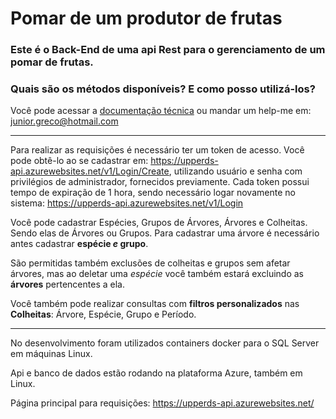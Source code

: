 # Pomar de um produtor de frutas

### Este é o Back-End de uma api Rest para o gerenciamento de um pomar de frutas.

### Quais são os métodos disponíveis? E como posso utilizá-los? 
Você pode acessar a [documentação técnica](https://upperds-api.azurewebsites.net/swagger/index.html) ou mandar um help-me em: junior.greco@hotmail.com

---

Para realizar as requisições é necessário ter um token de acesso. Você pode obtê-lo ao se cadastrar em: https://upperds-api.azurewebsites.net/v1/Login/Create, utilizando usuário e senha com privilégios de administrador, fornecidos previamente.
Cada token possui tempo de expiração de 1 hora, sendo necessário logar novamente no sistema:
https://upperds-api.azurewebsites.net/v1/Login

Você pode cadastrar Espécies, Grupos de Árvores, Árvores e Colheitas. Sendo elas de Árvores ou Grupos.
Para cadastrar uma árvore é necessário antes cadastrar **espécie *e* grupo**.

São permitidas também exclusões de colheitas e grupos sem afetar árvores, mas ao deletar uma *espécie* você também estará excluindo as **árvores** pertencentes a ela.

Você também pode realizar consultas com **filtros personalizados** nas **Colheitas**: Árvore, Espécie, Grupo e Período.

---

No desenvolvimento foram utilizados containers docker para o SQL Server em máquinas Linux.

Api e banco de dados estão rodando na plataforma Azure, também em Linux.

Página principal para requisições: https://upperds-api.azurewebsites.net/
